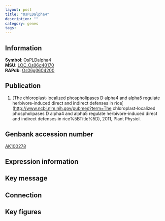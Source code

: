 ```yaml
---
layout: post
title: "OsPLDalpha4"
description: ""
category: genes
tags: 
---
```


## Information
__Symbol__: OsPLDalpha4  
__MSU__: [LOC_Os06g40170](http://rice.plantbiology.msu.edu/cgi-bin/ORF_infopage.cgi?orf=LOC_Os06g40170)  
__RAPdb__: [Os06g0604200](http://rapdb.dna.affrc.go.jp/viewer/gbrowse_details/irgsp1?name=Os06g0604200)  

## Publication
1. [The chloroplast-localized phospholipases D alpha4 and alpha5 regulate herbivore-induced direct and indirect defenses in rice](http://www.ncbi.nlm.nih.gov/pubmed?term=The chloroplast-localized phospholipases D alpha4 and alpha5 regulate herbivore-induced direct and indirect defenses in rice%5BTitle%5D), 2011, Plant Physiol.

## Genbank accession number
[AK100278](http://www.ncbi.nlm.nih.gov/nuccore/AK100278)  

## Expression information

## Key message

## Connection

## Key figures


